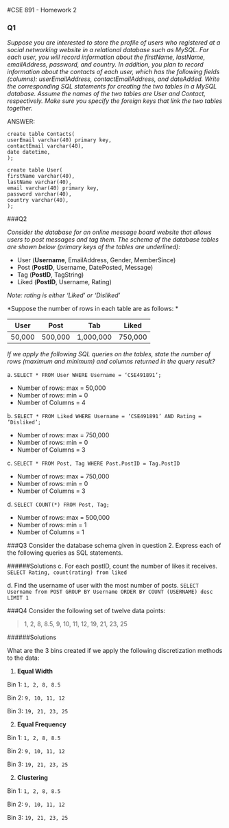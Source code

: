 #CSE 891 - Homework 2




### Q1


*Suppose you are interested to store the profile of users who registered at a social networking website in a relational database such as MySQL. For each user, you will record information about the firstName, lastName, emailAddress, password, and country. In addition, you plan to record information about the contacts of each user, which has the following fields (columns): userEmailAddress, contactEmailAddress, and dateAdded. Write the corresponding SQL statements for creating the two tables in a MySQL database. Assume the names of the two tables are User and Contact, respectively. Make sure you specify the foreign keys that link the two tables together.*



ANSWER:

```
create table Contacts(
userEmail varchar(40) primary key,
contactEmail varchar(40),
date datetime,
);

create table User(
firstName varchar(40),
lastName varchar(40),
email varchar(40) primary key,
password varchar(40),
country varchar(40),
);

```




###Q2


*Consider the database for an online message board website that allows users to post messages and tag them. The schema of the database tables are shown below (primary keys of the tables are underlined):*


* User (**Username**, EmailAddress, Gender, MemberSince) 
* Post (**PostID**, Username, DatePosted, Message) 
* Tag (**PostID**, TagString) 
* Liked (**PostID**, Username, Rating) 

*Note: rating is either ‘Liked’ or ‘Disliked’*


*Suppose the number of rows in each table are as follows: *



| User   | Post    | Tab       | Liked   |
|--------|---------|-----------|---------|
| 50,000 | 500,000 | 1,000,000 | 750,000 |



*If we apply the following SQL queries on the tables, state the number of rows (maximum and minimum) and columns returned in the query result?*


a. `SELECT * FROM User WHERE Username = ‘CSE491891’;`
* Number of rows: max = 50,000
* Number of rows: min = 0
* Number of Columns   = 4


b. `SELECT * FROM Liked WHERE Username = ‘CSE491891’ AND Rating = ’Disliked’;`
* Number of rows: max = 750,000
* Number of rows: min = 0
* Number of Columns   = 3


c. `SELECT * FROM Post, Tag WHERE Post.PostID = Tag.PostID`
* Number of rows: max = 750,000
* Number of rows: min = 0
* Number of Columns   = 3

d. `SELECT COUNT(*) FROM Post, Tag;`
* Number of rows: max = 500,000
* Number of rows: min = 1
* Number of Columns   = 1



###Q3
Consider the database schema given in question 2. Express each of the following queries as SQL statements.


######Solutions
c. For each postID, count the number of likes it receives.
`SELECT Rating, count(rating) from liked`

d. Find the username of user with the most number of posts.
`SELECT Username from POST GROUP BY Username ORDER BY COUNT (USERNAME) desc LIMIT 1`



###Q4
Consider the following set of twelve data points:

> 1, 2, 8, 8.5, 9, 10, 11, 12, 19, 21, 23, 25

######Solutions

What are the 3 bins created if we apply the following discretization methods to the data: 

1. **Equal Width**

  Bin 1: `1, 2, 8, 8.5`

  Bin 2: `9, 10, 11, 12`

  Bin 3: `19, 21, 23, 25`

2. **Equal Frequency**

  Bin 1: `1, 2, 8, 8.5`

  Bin 2: `9, 10, 11, 12`

  Bin 3: `19, 21, 23, 25`

2. **Clustering**

  Bin 1: `1, 2, 8, 8.5`

  Bin 2: `9, 10, 11, 12`

  Bin 3: `19, 21, 23, 25`

